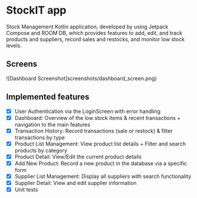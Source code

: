 # StockIT app
Stock Management Kotlin application, developed by using Jetpack Compose and ROOM DB, which provides features to add, edit, and track products and suppliers, record sales and restocks, and monitor low stock levels.

## Screens 
![Dashboard Screenshot]screenshots/dashboard_screen.png)

## Implemented features
- [x] User Authentication via the LoginScreen with error handling
- [x] Dashboard: Overview of the low stock items & recent transactions + navigation to the main features
- [x] Transaction History: Record transactions (sale or restock) & filter transactions by type
- [x] Product List Management: View product list details + Filter and search products by category
- [x] Product Detail: View/Edit the current product details
- [x] Add New Product: Record a new product in the database via a specific form
- [x] Supplier List Management: Display all suppliers with search functionality
- [x] Supplier Detail: View and edit supplier information
- [x] Unit tests
